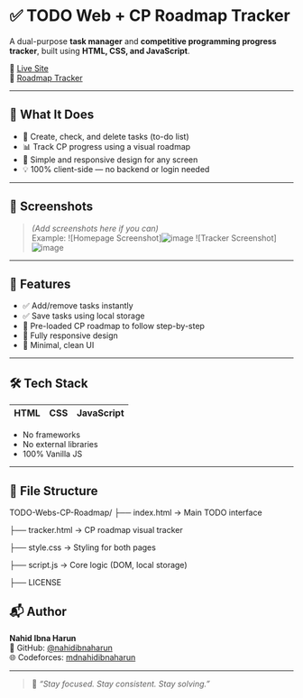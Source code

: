 # ✅ TODO Web + CP Roadmap Tracker

A dual-purpose **task manager** and **competitive programming progress tracker**, built using **HTML, CSS, and JavaScript**.

📌 [Live Site](https://nahidibnaharun.github.io/TODO-Webs-CP-Roadmap/)  
📌 [Roadmap Tracker](https://nahidibnaharun.github.io/TODO-Webs-CP-Roadmap/tracker.html)

---

## 🧠 What It Does

- 📝 Create, check, and delete tasks (to-do list)
- 📊 Track CP progress using a visual roadmap
- 📁 Simple and responsive design for any screen
- 💡 100% client-side — no backend or login needed

---

## 📸 Screenshots

> *(Add screenshots here if you can)*  
> Example:
> ![Homepage Screenshot]![image](https://github.com/user-attachments/assets/33b4e016-0f60-409f-bf8e-981cca6017fe)
> ![Tracker Screenshot]![image](https://github.com/user-attachments/assets/a8f96c1b-ce71-4fac-b526-bd819947bb7a)

---

## 🚀 Features

- ✅ Add/remove tasks instantly
- ✅ Save tasks using local storage
- 📌 Pre-loaded CP roadmap to follow step-by-step
- 📱 Fully responsive design
- 🧼 Minimal, clean UI

---

## 🛠️ Tech Stack

| HTML | CSS | JavaScript |
|------|-----|------------|

- No frameworks
- No external libraries
- 100% Vanilla JS
---

## 📁 File Structure

TODO-Webs-CP-Roadmap/
├── index.html → Main TODO interface

├── tracker.html → CP roadmap visual tracker

├── style.css → Styling for both pages

├── script.js → Core logic (DOM, local storage)

├── LICENSE



## 📬 Author

**Nahid Ibna Harun**  
🔗 GitHub: [@nahidibnaharun](https://github.com/nahidibnaharun)  
🌐 Codeforces: [mdnahidibnaharun](https://codeforces.com/profile/mdnahidibnaharun)

---

> 🧭 _“Stay focused. Stay consistent. Stay solving.”_
